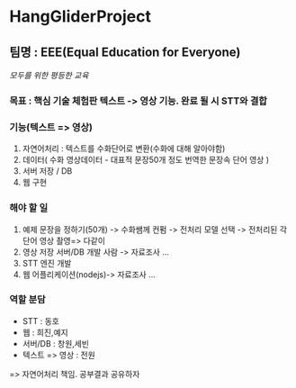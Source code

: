 # HangGliderProject
## 팀명 : EEE(Equal Education for Everyone) 
_모두를 위한 평등한 교육_

### 목표 : 핵심 기술 체험판 텍스트 -> 영상 기능. 완료 될 시 STT와 결합

### 기능(텍스트 => 영상)
1. 자연어처리 : 텍스트를 수화단어로 변환(수화에 대해 알아야함)
2. 데이터( 수화 영상데이터 - 대표적 문장50개 정도 번역한 문장속 단어 영상 )
3. 서버 저장 / DB
4. 웹 구현

### 해야 할 일
1. 예제 문장을 정하기(50개) -> 수화쌤께 컨펌 -> 전처리 모델 선택 -> 전처리된 각 단어 영상 촬영=> 다같이
2. 영상 저장 서버/DB 개발 사람 -> 자료조사 ... 
3. STT 엔진 개발
4. 웹 어플리케이션(nodejs)-> 자료조사 ... 

### 역할 분담
- STT :	동호
- 웹 :	희진,예지
- 서버/DB :	창원,세빈
- 텍스트 => 영상 : 전원  

=> 자연어처리  책임. 공부결과 공유하자

